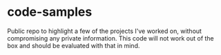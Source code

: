 # code-samples
Public repo to highlight a few of the projects I've worked on, without compromising any private information. This code will not work out of the box and should be evaluated with that in mind.
